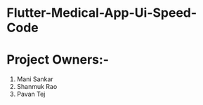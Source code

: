 # Flutter-Medical-App-Ui-Speed-Code

# Project Owners:-
1) Mani Sankar 
2) Shanmuk Rao 
3) Pavan Tej


